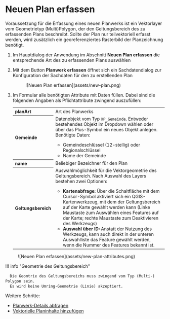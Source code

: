 # Neuen Plan erfassen

Voraussetzung für die Erfassung eines neuen Planwerks ist ein Vektorlayer 
vom Geometrietyp (Multi)Polygon, der den Geltungsbereich des zu erfassenden 
Plans beschreibt. Sollte der Plan nur teilvektoriell erfasst werden, wird 
zusätzlich ein georeferenziertes Rasterbild der Planzeichnung benötigt.

1. Im Hauptdialog der Anwendung im Abschnitt **Neuen Plan erfassen** die entsprechende Art des zu erfassenden Plans
   auswählen

2. Mit dem Button **Planwerk erfassen** öffnet sich ein Sachdatendialog zur Konfiguration der Sachdaten für den zu 
   erstellenden Plan
   
      <figure markdown="span">
       ![Neuen Plan erfassen](assets/new-plan.png)
      </figure>

3. Im Formular alle benötigten Attribute mit Daten füllen. Dabei sind die folgenden Angaben als Pflichtattribute 
   zwingend auszufüllen:

   <table>
      <tr>
          <th>planArt</th>
          <td>Art des Planwerks</td>
      </tr>
      <tr>
         <th>Gemeinde</th>
         <td><tooltip term="datenobjekt">Datenobjekt</tooltip> vom Typ <code>XP_Gemeinde</code>. Entweder bestehendes Objekt im Dropdown wählen oder 
            über das Plus-Symbol ein neues Objekt anlegen.
            Benötigte Daten: <ul>
            <li> Gemeindeschlüssel (12-stellig) oder Regionalschlüssel</li>
            <li> Name der Gemeinde </li>
            </ul>
         </td>
      </tr>
      <tr>
         <th>name</th>
         <td>Beliebiger Bezeichner für den Plan</td>
      </tr>
      <tr>
         <th>Geltungsbereich</th>
         <td>Auswahlmöglichkeit für die Vektorgeometrie des Geltungsbereich. Nach Auswahl des Layers bestehen zwei Optionen:
            <ul>
               <li><b>Kartenabfrage:</b> Über die Schaltfläche mit dem Cursor-Symbol aktiviert sich ein QGIS-Kartenwerkzeug, mit dem der Geltungsbereich auf der Karte gewählt werden kann (Linke Maustaste zum Auswählen eines Features auf der Karte; rechte Maustaste zum Deaktivieren des Werkzeugs)</li>
               <li><b>Auswahl über ID:</b> Anstatt der Nutzung des Werkzeugs, kann auch direkt in der unteren Auswahlliste das Feature gewählt werden, wenn die Nummer des Features bekannt ist.</li>
            </ul>
         </td>
      </tr>
   </table>

<figure markdown="span">
   ![Neuen Plan erfassen](assets/new-plan-attributes.png)
</figure>
   
!!! info "Geometrie des Geltungsbereich"

      Die Geomtrie des Geltungsbereichs muss zwingend vom Typ (Multi-) Polygon sein.
      Es wird keine Umring-Geometrie (Linie) akzeptiert.


Weitere Schritte:

- [Planwerk-Details abfragen](#)
- [Vektorielle Planinhalte hinzufügen](add-plancontent.md#planinhalte-mit-raumbezug-hinzufugen)